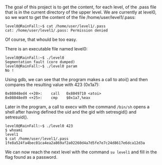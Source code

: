 The goal of this project is to get the content, for each level, of the .pass file that is in the current directory of the upper level. We are currently at level0, so we want to get the content of the file /home/user/level1/.pass:

```
level0@RainFall:~$ cat /home/user/level1/.pass
cat: /home/user/level1/.pass: Permission denied
```
Of course, that whould be too easy.

There is an executable file named level0:
```
level0@RainFall:~$ ./level0 
Segmentation fault (core dumped)
level0@RainFall:~$ ./level0 param
No !
```

Using gdb, we can see that the program makes a call to atoi() and then compares the resulting value with 423 (0x1a7):
```
0x08048ed4 <+20>:    call   0x8049710 <atoi>
0x08048ed9 <+25>:    cmp    $0x1a7,%eax
```

Later in the program, a call to execv with the command `/bin/sh` opens a shell after having defined the uid and the gid with setresgid() and setresuid().

```
level0@RainFall:~$ ./level0 423
$ whoami
level1
$ cat /home/user/level1/.pass
1fe8a524fa4bec01ca4ea2a869af2a02260d4a7d5fe7e7c24d8617e6dca12d3a
```

We can now reach the next level with the command `su level1` and fill in the flag found as a password.